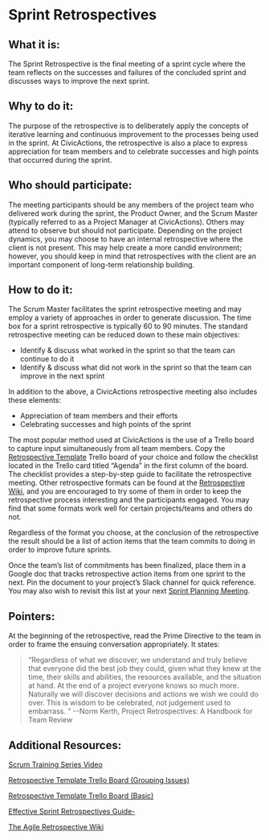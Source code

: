 # Sprint Retrospectives

## What it is:

The Sprint Retrospective is the final meeting of a sprint cycle where the team reflects on the successes and failures of the concluded sprint and discusses ways to improve the next sprint.

## Why to do it:
The purpose of the retrospective is to deliberately apply the concepts of iterative learning and continuous improvement to the processes being used in the sprint. At CivicActions, the retrospective is also a place to express appreciation for team members and to celebrate successes and high points that occurred during the sprint.

## Who should participate:
The meeting participants should be any members of the project team who delivered work during the sprint, the Product Owner, and the Scrum Master (typically referred to as a Project Manager at CivicActions).  Others may attend to observe but should not participate.
Depending on the project dynamics, you may choose to have an internal retrospective where the client is not present. This may help create a more candid environment; however, you should keep in mind that retrospectives with the client are an important component of long-term relationship building.

## How to do it:
The Scrum Master facilitates the sprint retrospective meeting and may employ a variety of approaches in order to generate discussion. The time box for a sprint retrospective is typically 60 to 90 minutes.  The standard retrospective meeting can be reduced down to these main objectives:

* Identify & discuss what worked in the sprint so that the team can continue to do it
* Identify & discuss what did not work in the sprint so that the team can improve in the next sprint

In addition to the above, a CivicActions retrospective meeting also includes these elements:

* Appreciation of team members and their efforts
* Celebrating successes and high points of the sprint

The most popular method used at CivicActions is the use of a Trello board to capture input simultaneously from all team members. Copy the [Retrospective Template](https://trello.com/b/jG9U4I6l) Trello board of your choice and follow the checklist located in the Trello card titled “Agenda” in the first column of the board. The checklist provides a step-by-step guide to facilitate the retrospective meeting.
Other retrospective formats can be found at the [Retrospective Wiki](http://retrospectivewiki.org/index.php?title=Retrospective_Plans), and you are encouraged to try some of them in order to keep the retrospective process interesting and the participants engaged. You may find that some formats work well for certain projects/teams and others do not.

Regardless of the format you choose, at the conclusion of the retrospective the result should be a list of action items that the team commits to doing in order to improve future sprints.

Once the team’s list of commitments has been finalized, place them in a Google doc that tracks retrospective action items from one sprint to the next. Pin the document to your project’s Slack channel for quick reference. You may also wish to revisit this list at your next [Sprint Planning Meeting](sprint-planning-meetings.md).

## Pointers:
At the beginning of the retrospective, read the Prime Directive to the team in order to frame the ensuing conversation appropriately. It states:

>“Regardless of what we discover, we understand and truly believe that everyone did the best job they could, given what they knew at the time, their skills and abilities, the resources available, and the situation at hand. At the end of a project everyone knows so much more. Naturally we will discover decisions and actions we wish we could do over. This is wisdom to be celebrated, not judgement used to embarrass. "
--Norm Kerth, Project Retrospectives: A Handbook for Team Review

## Additional Resources:
[Scrum Training Series Video](http://scrumtrainingseries.com/SprintRetrospectiveMeeting/SprintRetrospectiveMeeting.htm)

[Retrospective Template Trello Board (Grouping Issues)](https://trello.com/b/jG9U4I6l)

[Retrospective Template Trello Board (Basic)](https://trello.com/b/YEXXigXH)

[Effective Sprint Retrospectives Guide-](https://msdn.microsoft.com/en-us/library/jj620912(v=vs.120).aspx)

[The Agile Retrospective Wiki](http://retrospectivewiki.org/)
